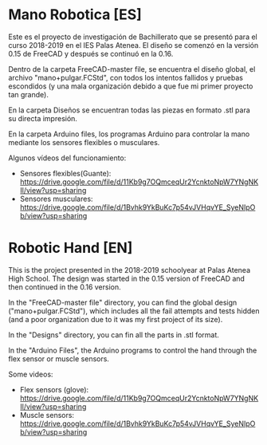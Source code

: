# Mano Robotica [ES]

Este es el proyecto de investigación de Bachillerato que se presentó para el curso 2018-2019 en el IES Palas Atenea.
El diseño se comenzó en la versión 0.15 de FreeCAD y después se continuó en la 0.16.

Dentro de la carpeta FreeCAD-master file, se encuentra el diseño global, el archivo "mano+pulgar.FCStd", con todos los intentos fallidos y pruebas escondidos (y una mala organización debido a que fue mi primer proyecto tan grande).

En la carpeta Diseños se encuentran todas las piezas en formato .stl para su directa impresión.

En la carpeta Arduino files, los programas Arduino para controlar la mano mediante los sensores flexibles o musculares.

Algunos vídeos del funcionamiento:
  - Sensores flexibles(Guante): https://drive.google.com/file/d/11Kb9g7OQmceqUr2YcnktoNpW7YNgNKIl/view?usp=sharing 
  - Sensores musculares: https://drive.google.com/file/d/1Bvhk9YkBuKc7p54vJVHqvYE_SyeNIpOb/view?usp=sharing


# Robotic Hand [EN]

This is the project presented in the 2018-2019 schoolyear at Palas Atenea High School.
The design was started in the 0.15 version of FreeCAD and then continued in the 0.16 version.

In the "FreeCAD-master file" directory, you can find the global design ("mano+pulgar.FCStd"), which includes all the fail attempts and tests hidden (and a poor organization due to it was my first project of its size).

In the "Designs" directory, you can fin all the parts in .stl format.

In the "Arduino Files", the Arduino programs to control the hand through the flex sensor or muscle sensors.

Some videos:
  - Flex sensors (glove): https://drive.google.com/file/d/11Kb9g7OQmceqUr2YcnktoNpW7YNgNKIl/view?usp=sharing 
  - Muscle sensors: https://drive.google.com/file/d/1Bvhk9YkBuKc7p54vJVHqvYE_SyeNIpOb/view?usp=sharing

